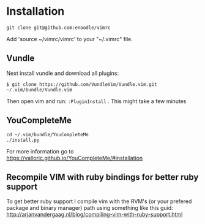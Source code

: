 # Installation

```
git clone git@github.com:enoodle/vimrc
```

Add 'source ~/vimrc/vimrc' to your "~/.vimrc" file.

## Vundle
Next install vundle and download all plugins:
```
$ git clone https://github.com/VundleVim/Vundle.vim.git ~/.vim/bundle/Vundle.vim
```
Then open vim and run: `:PluginInstall` . This might take a few minutes

## YouCompleteMe
```
cd ~/.vim/bundle/YouCompleteMe
./install.py
```

For more information go to https://valloric.github.io/YouCompleteMe/#installation

## Recompile VIM with ruby bindings for better ruby support
To get better ruby support I compile vim with the RVM's (or your prefered package and binary manager) path using something like this guid: http://arjanvandergaag.nl/blog/compiling-vim-with-ruby-support.html
